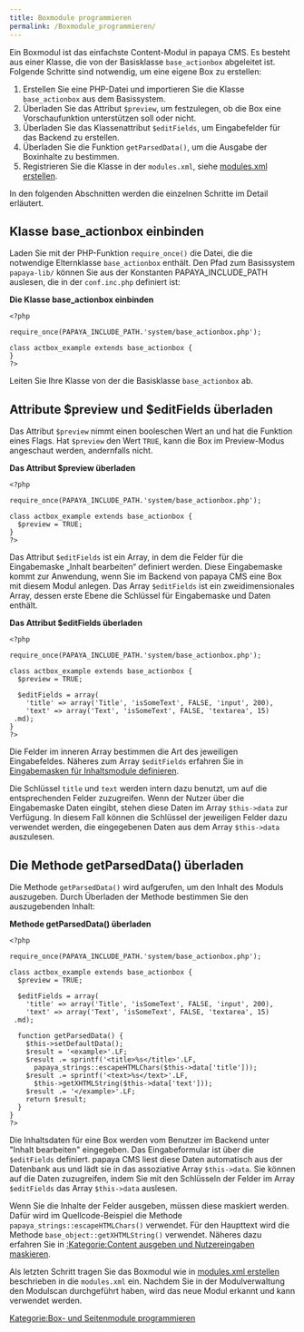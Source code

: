 ```yaml
---
title: Boxmodule programmieren
permalink: /Boxmodule_programmieren/
---
```


Ein Boxmodul ist das einfachste Content-Modul in papaya CMS. Es besteht aus einer Klasse, die von der Basisklasse `base_actionbox` abgeleitet ist. Folgende Schritte sind notwendig, um eine eigene Box zu erstellen:

1.  Erstellen Sie eine PHP-Datei und importieren Sie die Klasse `base_actionbox` aus dem Basissystem.
2.  Überladen Sie das Attribut `$preview`, um festzulegen, ob die Box eine Vorschaufunktion unterstützen soll oder nicht.
3.  Überladen Sie das Klassenattribut `$editFields`, um Eingabefelder für das Backend zu erstellen.
4.  Überladen Sie die Funktion `getParsedData()`, um die Ausgabe der Boxinhalte zu bestimmen.
5.  Registrieren Sie die Klasse in der `modules.xml`, siehe [modules.xml erstellen](/modules.xml_erstellen.md).

In den folgenden Abschnitten werden die einzelnen Schritte im Detail erläutert.

Klasse base_actionbox einbinden
--------------------------------

Laden Sie mit der PHP-Funktion `require_once()` die Datei, die die notwendige Elternklasse `base_actionbox` enthält. Den Pfad zum Basissystem `papaya-lib/` können Sie aus der Konstanten PAPAYA_INCLUDE_PATH auslesen, die in der `conf.inc.php` definiert ist:

**Die Klasse base_actionbox einbinden**

~~~~ {.php}
<?php

require_once(PAPAYA_INCLUDE_PATH.'system/base_actionbox.php');

class actbox_example extends base_actionbox {
}
?>
~~~~

Leiten Sie Ihre Klasse von der die Basisklasse `base_actionbox` ab.

Attribute \$preview und \$editFields überladen
----------------------------------------------

Das Attribut `$preview` nimmt einen booleschen Wert an und hat die Funktion eines Flags. Hat `$preview` den Wert `TRUE`, kann die Box im Preview-Modus angeschaut werden, andernfalls nicht.

**Das Attribut \$preview überladen**

~~~~ {.php}
<?php

require_once(PAPAYA_INCLUDE_PATH.'system/base_actionbox.php');

class actbox_example extends base_actionbox {
  $preview = TRUE;
}
?>
~~~~

Das Attribut `$editFields` ist ein Array, in dem die Felder für die Eingabemaske „Inhalt bearbeiten“ definiert werden. Diese Eingabemaske kommt zur Anwendung, wenn Sie im Backend von papaya CMS eine Box mit diesem Modul anlegen. Das Array `$editFields` ist ein zweidimensionales Array, dessen erste Ebene die Schlüssel für Eingabemaske und Daten enthält.

**Das Attribut \$editFields überladen**

~~~~ {.php}
<?php

require_once(PAPAYA_INCLUDE_PATH.'system/base_actionbox.php');

class actbox_example extends base_actionbox {
  $preview = TRUE;

  $editFields = array(
    'title' => array('Title', 'isSomeText', FALSE, 'input', 200),
    'text' => array('Text', 'isSomeText', FALSE, 'textarea', 15)
 .md);
}
?>
~~~~

Die Felder im inneren Array bestimmen die Art des jeweiligen Eingabefeldes. Näheres zum Array `$editFields` erfahren Sie in [Eingabemasken für Inhaltsmodule definieren](/Eingabemasken_für_Inhaltsmodule_definieren.md).

Die Schlüssel `title` und `text` werden intern dazu benutzt, um auf die entsprechenden Felder zuzugreifen. Wenn der Nutzer über die Eingabemaske Daten eingibt, stehen diese Daten im Array `$this->data` zur Verfügung. In diesem Fall können die Schlüssel der jeweiligen Felder dazu verwendet werden, die eingegebenen Daten aus dem Array `$this->data` auszulesen.

Die Methode getParsedData() überladen
-------------------------------------

Die Methode `getParsedData()` wird aufgerufen, um den Inhalt des Moduls auszugeben. Durch Überladen der Methode bestimmen Sie den auszugebenden Inhalt:

**Methode getParsedData() überladen**

~~~~ {.php}
<?php

require_once(PAPAYA_INCLUDE_PATH.'system/base_actionbox.php');

class actbox_example extends base_actionbox {
  $preview = TRUE;

  $editFields = array(
    'title' => array('Title', 'isSomeText', FALSE, 'input', 200),
    'text' => array('Text', 'isSomeText', FALSE, 'textarea', 15)
 .md);

  function getParsedData() {
    $this->setDefaultData();
    $result = '<example>'.LF;
    $result .= sprintf('<title>%s</title>'.LF,
      papaya_strings::escapeHTMLChars($this->data['title']));
    $result .= sprintf('<text>%s</text>'.LF,
      $this->getXHTMLString($this->data['text']));
    $result .= '</example>'.LF;
    return $result;
  }
}
?>
~~~~

Die Inhaltsdaten für eine Box werden vom Benutzer im Backend unter "Inhalt bearbeiten" eingegeben. Das Eingabeformular ist über die `$editFields` definiert. papaya CMS liest diese Daten automatisch aus der Datenbank aus und lädt sie in das assoziative Array `$this->data`. Sie können auf die Daten zuzugreifen, indem Sie mit den Schlüsseln der Felder im Array `$editFields` das Array `$this->data` auslesen.

Wenn Sie die Inhalte der Felder ausgeben, müssen diese maskiert werden. Dafür wird im Quellcode-Beispiel die Methode `papaya_strings::escapeHTMLChars()` verwendet. Für den Haupttext wird die Methode `base_object::getXHTMLString()` verwendet. Näheres dazu erfahren Sie in [:Kategorie:Content ausgeben und Nutzereingaben maskieren](/:export_de/Kategorie:Content_ausgeben_und_Nutzereingaben_maskieren.md).

Als letzten Schritt tragen Sie das Boxmodul wie in [modules.xml erstellen](/modules.xml_erstellen.md) beschrieben in die `modules.xml` ein. Nachdem Sie in der Modulverwaltung den Modulscan durchgeführt haben, wird das neue Modul erkannt und kann verwendet werden.

[Kategorie:Box- und Seitenmodule programmieren](export_de/Kategorie:Box-_und_Seitenmodule_programmieren.md)
